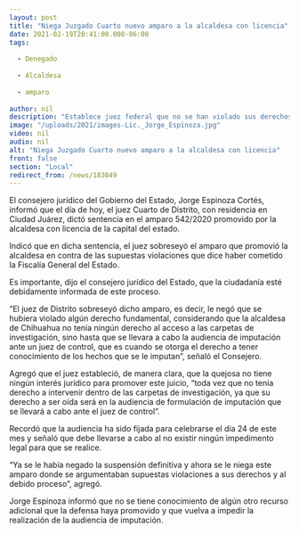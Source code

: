 ```yaml
---
layout: post
title: "Niega Juzgado Cuarto nuevo amparo a la alcaldesa con licencia"
date: 2021-02-19T20:41:00.000-06:00
tags:
  
  - Denegado
  
  - Alcaldesa
  
  - amparo
  
author: nil
description: "Establece juez federal que no se han violado sus derechos ni el debido proceso, toda vez que debe ser enterada de los cargos en audiencia de imputación"
image: "/uploads/2021/images-Lic._Jorge_Espinoza.jpg"
video: nil
audio: nil
alt: "Niega Juzgado Cuarto nuevo amparo a la alcaldesa con licencia"
front: false
section: "Local"
redirect_from: /news/183049
---
```


El consejero jurídico del Gobierno del Estado, Jorge Espinoza Cortés, informó que el día de hoy, el juez Cuarto de Distrito, con residencia en Ciudad Juárez, dictó sentencia en el amparo 542/2020 promovido por la alcaldesa con licencia de la capital del estado.

Indicó que en dicha sentencia, el juez sobreseyó el amparo que promovió la alcaldesa en contra de las supuestas violaciones que dice haber cometido la Fiscalía General del Estado.

Es importante, dijo el consejero jurídico del Estado, que la ciudadanía esté debidamente informada de este proceso.

“El juez de Distrito sobreseyó dicho amparo, es decir, le negó que se hubiera violado algún derecho fundamental, considerando que la alcaldesa de Chihuahua no tenía ningún derecho al acceso a las carpetas de investigación, sino hasta que se llevara a cabo la audiencia de imputación ante un juez de control, que es cuando se otorga el derecho a tener conocimiento de los hechos que se le imputan”, señaló el Consejero.

Agregó que el juez estableció, de manera clara, que la quejosa no tiene ningún interés jurídico para promover este juicio, “toda vez que no tenía derecho a intervenir dentro de las carpetas de investigación, ya que su derecho a ser oída será en la audiencia de formulación de imputación que se llevará a cabo ante el juez de control”.

Recordó que la audiencia ha sido fijada para celebrarse el día 24 de este mes y señaló que debe llevarse a cabo al no existir ningún impedimento legal para que se realice.

“Ya se le había negado la suspensión definitiva y ahora se le niega este amparo donde se argumentaban supuestas violaciones a sus derechos y al debido proceso”, agregó.

Jorge Espinoza informó que no se tiene conocimiento de algún otro recurso adicional que la defensa haya promovido y que vuelva a impedir la realización de la audiencia de imputación.
